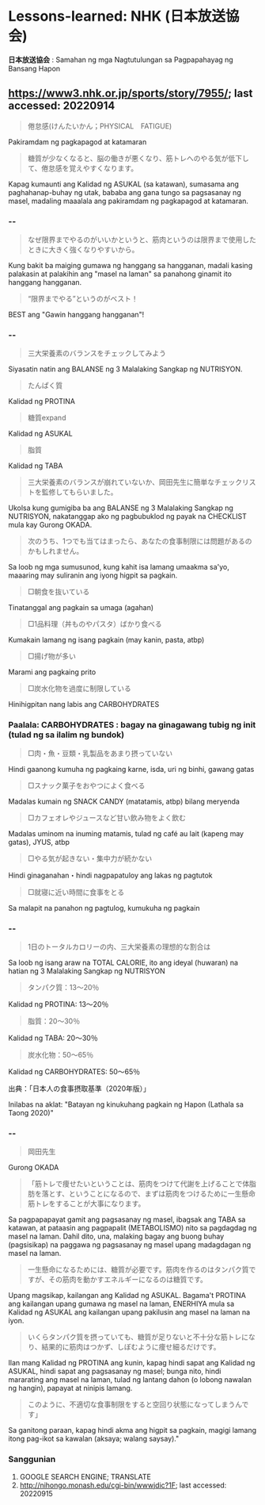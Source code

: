 # Lessons-learned: NHK (日本放送協会)

<b>日本放送協会</b> : Samahan ng mga Nagtutulungan sa Pagpapahayag ng Bansang Hapon

## https://www3.nhk.or.jp/sports/story/7955/; last accessed: 20220914

> 倦怠感(けんたいかん；PHYSICAL　FATIGUE)

Pakiramdam ng pagkapagod at katamaran

> 糖質が少なくなると、脳の働きが悪くなり、筋トレへのやる気が低下して、倦怠感を覚えやすくなります。

Kapag kumaunti ang Kalidad ng ASUKAL (sa katawan), sumasama ang paghahanap-buhay ng utak, bababa ang gana tungo sa pagsasanay ng masel, madaling maaalala ang pakiramdam ng pagkapagod at katamaran.

### --

> なぜ限界までやるのがいいかというと、筋肉というのは限界まで使用したときに大きく強くなりやすいから。

Kung bakit ba maiging gumawa ng hanggang sa hangganan, madali kasing palakasin at palakihin ang "masel na laman" sa panahong ginamit ito hanggang hangganan. 

> “限界までやる”というのがベスト！

BEST ang "Gawin hanggang hangganan"!

### --

> 三大栄養素のバランスをチェックしてみよう

Siyasatin natin ang BALANSE ng 3 Malalaking Sangkap ng NUTRISYON.

> たんぱく質

Kalidad ng PROTINA 

> 糖質expand

Kalidad ng ASUKAL

> 脂質

Kalidad ng TABA

> 三大栄養素のバランスが崩れていないか、岡田先生に簡単なチェックリストを監修してもらいました。

Ukolsa kung gumigiba ba ang BALANSE ng 3 Malalaking Sangkap ng NUTRISYON, nakatanggap ako ng pagbubuklod ng payak na CHECKLIST mula kay Gurong OKADA.

> 次のうち、1つでも当てはまったら、あなたの食事制限には問題があるのかもしれません。

Sa loob ng mga sumusunod, kung kahit isa lamang umaakma sa'yo, maaaring may suliranin ang iyong higpit sa pagkain. 

> □朝食を抜いている

Tinatanggal ang pagkain sa umaga (agahan)

> □1品料理（丼ものやパスタ）ばかり食べる

Kumakain lamang ng isang pagkain (may kanin, pasta, atbp)

> □揚げ物が多い

Marami ang pagkaing prito

> □炭水化物を過度に制限している

Hinihigpitan nang labis ang CARBOHYDRATES

### Paalala: CARBOHYDRATES : bagay na ginagawang tubig ng init (tulad ng sa ilalim ng bundok)

> □肉・魚・豆類・乳製品をあまり摂っていない

Hindi gaanong kumuha ng pagkaing karne, isda, uri ng binhi, gawang gatas

> □スナック菓子をおやつによく食べる

Madalas kumain ng SNACK CANDY (matatamis, atbp) bilang meryenda

> □カフェオレやジュースなど甘い飲み物をよく飲む

Madalas uminom na inuming matamis, tulad ng café au lait (kapeng may gatas), JYUS, atbp

> □やる気が起きない・集中力が続かない

Hindi ginaganahan・hindi nagpapatuloy ang lakas ng pagtutok

> □就寝に近い時間に食事をとる

Sa malapit na panahon ng pagtulog, kumukuha ng pagkain

### --

> 1日のトータルカロリーの内、三大栄養素の理想的な割合は

Sa loob ng isang araw na TOTAL CALORIE, ito ang ideyal (huwaran) na hatian ng 3 Malalaking Sangkap ng NUTRISYON

> タンパク質：13～20％

Kalidad ng PROTINA: 13～20％

> 脂質：20～30％

Kalidad ng TABA: 20～30％

> 炭水化物：50～65％　　

Kalidad ng CARBOHYDRATES: 50～65％

出典：「日本人の食事摂取基準（2020年版）」

Inilabas na aklat: "Batayan ng kinukuhang pagkain ng Hapon (Lathala sa Taong 2020)"

### --

> 岡田先生

Gurong OKADA

> 「筋トレで痩せたいということは、筋肉をつけて代謝を上げることで体脂肪を落とす、ということになるので、まずは筋肉をつけるために一生懸命筋トレをすることが大事になります。

Sa pagpapapayat gamit ang pagsasanay ng masel, ibagsak ang TABA sa katawan, at pataasin ang pagpapalit (METABOLISMO) nito sa pagdagdag ng masel na laman. Dahil dito, una, malaking bagay ang buong buhay (pagsisikap) na paggawa ng pagsasanay ng masel upang madagdagan ng masel na laman.

> 一生懸命になるためには、糖質が必要です。筋肉を作るのはタンパク質ですが、その筋肉を動かすエネルギーになるのは糖質です。

Upang magsikap, kailangan ang Kalidad ng ASUKAL. Bagama't PROTINA ang kailangan upang gumawa ng masel na laman, ENERHIYA mula sa Kalidad ng ASUKAL ang kailangan  upang pakilusin ang masel na laman na iyon.

> いくらタンパク質を摂っていても、糖質が足りないと不十分な筋トレになり、結果的に筋肉はつかず、しぼむように痩せ細るだけです。

Ilan mang Kalidad ng PROTINA ang kunin, kapag hindi sapat ang Kalidad ng ASUKAL, hindi sapat ang pagsasanay ng masel; bunga nito, hindi mararating ang masel na laman, tulad ng lantang dahon (o lobong nawalan ng hangin), papayat at ninipis lamang.

> このように、不適切な食事制限をすると空回り状態になってしまうんです」

Sa ganitong paraan, kapag hindi akma ang higpit sa pagkain, magigi lamang itong pag-ikot sa kawalan (aksaya; walang saysay)."

### Sanggunian

1) GOOGLE SEARCH ENGINE; TRANSLATE
2) http://nihongo.monash.edu/cgi-bin/wwwjdic?1F; last accessed: 20220915
